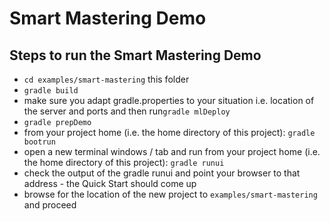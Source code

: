 # Smart Mastering Demo

## Steps to run the Smart Mastering Demo

- `cd examples/smart-mastering` this folder
- `gradle build`
- make sure you adapt gradle.properties to your situation i.e. location of the server and ports and then run`gradle mlDeploy`
- `gradle prepDemo`
- from your project home (i.e. the home directory of this project): `gradle bootrun`
- open a new terminal windows / tab and run from your project home (i.e. the home directory of this project): `gradle runui`
- check the output of the gradle runui and point your browser to that address - the Quick Start should come up
- browse for the location of the new project to `examples/smart-mastering` and proceed


